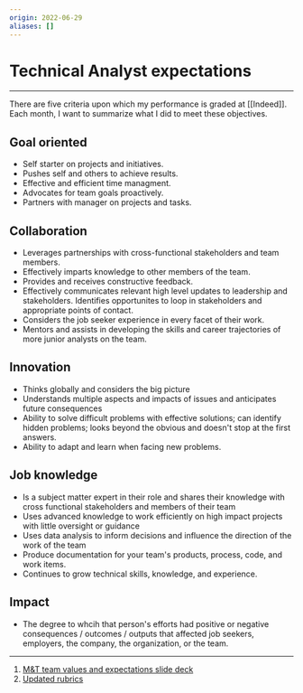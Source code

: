 ```yaml
---
origin: 2022-06-29
aliases: []
---
```

# Technical Analyst expectations
---
There are five criteria upon which my performance is graded at [[Indeed]]. Each month, I want to summarize what I did to meet these objectives.

## Goal oriented
- Self starter on projects and initiatives.  
- Pushes self and others to achieve results.  
- Effective and efficient time managment.  
- Advocates for team goals proactively.  
- Partners with manager on projects and tasks.

## Collaboration
- Leverages partnerships with cross-functional stakeholders and team members.  
- Effectively imparts knowledge to other members of the team.  
- Provides and receives constructive feedback.  
- Effectively communicates relevant high level updates to leadership and stakeholders. Identifies opportunites to loop in stakeholders and appropriate points of contact.  
- Considers the job seeker experience in every facet of their work.  
- Mentors and assists in developing the skills and career trajectories of more junior analysts on the team.

## Innovation
- Thinks globally and considers the big picture  
- Understands multiple aspects and impacts of issues and anticipates future consequences  
- Ability to solve difficult problems with effective solutions; can identify hidden problems; looks beyond the obvious and doesn't stop at the first answers.  
- Ability to adapt and learn when facing new problems.

## Job knowledge
- Is a subject matter expert in their role and shares their knowledge with cross functional stakeholders and members of their team  
- Uses advanced knowledge to work efficiently on high impact projects with little oversight or guidance  
- Uses data analysis to inform decisions and influence the direction of the work of the team  
- Produce documentation for your team's products, process, code, and work items.  
- Continues to grow technical skills, knowledge, and experience.

## Impact
- The degree to whcih that person's efforts had positive or negative consequences / outcomes / outputs that affected job seekers, employers, the company, the organization, or the team.

---
1. [M&T team values and expectations slide deck](https://docs.google.com/presentation/d/1ltO3jazO9C78iLJTJWW2TfI397WS-AkIpxSy0cmHe2M/edit#slide=id.g5f5581352f_0_28)
2. [Updated rubrics](https://docs.google.com/spreadsheets/d/1RzprrFjP6HI3Rh0GN8xndOuaJmLjoX768HcPwWBP8Gw/edit#gid=909714578)